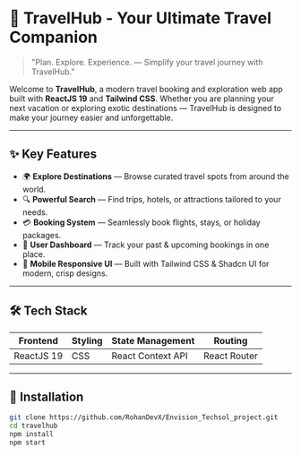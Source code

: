 # 🧳 TravelHub - Your Ultimate Travel Companion

> "Plan. Explore. Experience. — Simplify your travel journey with TravelHub."
<!-- Optional: add a travel-related image here -->

Welcome to **TravelHub**, a modern travel booking and exploration web app built with **ReactJS 19** and **Tailwind CSS**. Whether you are planning your next vacation or exploring exotic destinations — TravelHub is designed to make your journey easier and unforgettable.

---

## ✨ Key Features

- 🌍 **Explore Destinations** — Browse curated travel spots from around the world.
- 🔍 **Powerful Search** — Find trips, hotels, or attractions tailored to your needs.
- 💳 **Booking System** — Seamlessly book flights, stays, or holiday packages.
- 🧭 **User Dashboard** — Track your past & upcoming bookings in one place.
- 🌟 **Mobile Responsive UI** — Built with Tailwind CSS & Shadcn UI for modern, crisp designs.

---

## 🛠 Tech Stack

| Frontend      | Styling       | State Management | Routing   |
|--------------|--------------|-----------------|-----------|
| ReactJS 19   |  CSS | React Context API | React Router |

---

## 🚀 Installation

```bash
git clone https://github.com/RohanDevX/Envision_Techsol_project.git
cd travelhub
npm install
npm start

